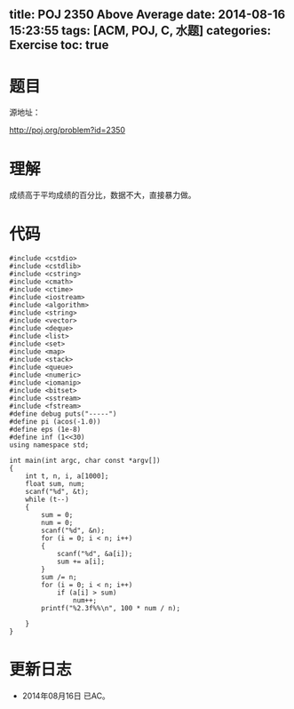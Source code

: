 title: POJ 2350 Above Average
date: 2014-08-16 15:23:55
tags: [ACM, POJ, C, 水题]
categories: Exercise
toc: true
---
# 题目
源地址：

http://poj.org/problem?id=2350

# 理解
成绩高于平均成绩的百分比，数据不大，直接暴力做。

<!-- more -->

# 代码
```
#include <cstdio>
#include <cstdlib>
#include <cstring>
#include <cmath>
#include <ctime>
#include <iostream>
#include <algorithm>
#include <string>
#include <vector>
#include <deque>
#include <list>
#include <set>
#include <map>
#include <stack>
#include <queue>
#include <numeric>
#include <iomanip>
#include <bitset>
#include <sstream>
#include <fstream>
#define debug puts("-----")
#define pi (acos(-1.0))
#define eps (1e-8)
#define inf (1<<30)
using namespace std;

int main(int argc, char const *argv[])
{
    int t, n, i, a[1000];
    float sum, num;
    scanf("%d", &t);
    while (t--)
    {
        sum = 0;
        num = 0;
        scanf("%d", &n);
        for (i = 0; i < n; i++)
        {
            scanf("%d", &a[i]);
            sum += a[i];
        }
        sum /= n;
        for (i = 0; i < n; i++)
            if (a[i] > sum)
                num++;
        printf("%2.3f%%\n", 100 * num / n);

    }
}
```
# 更新日志
- 2014年08月16日 已AC。